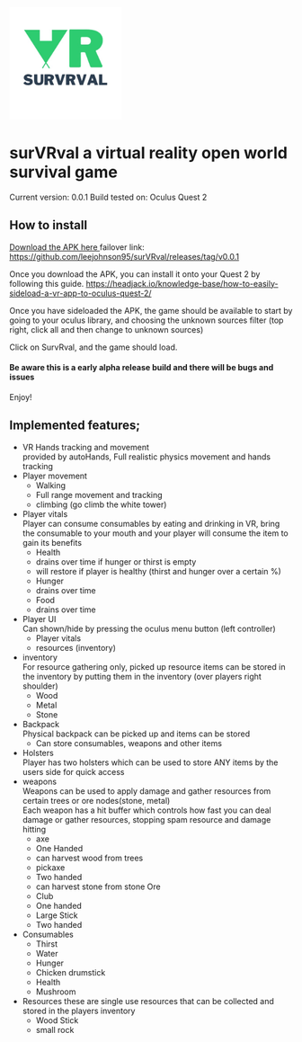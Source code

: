 <img src="https://github.com/leejohnson95/surVRval/blob/main/IMG_5863.jpg" alt="survrval logo" style="width:200px;height:auto;">
<h1>surVRval a virtual reality open world survival game</h1>

Current version: 0.0.1
Build tested on: Oculus Quest 2

<h2> How to install </h2>

<a href="https://github.com/leejohnson95/surVRval/releases/download/v0.0.1/testBuild_v0.0.1.apk"> Download the APK here </a>
failover link: https://github.com/leejohnson95/surVRval/releases/tag/v0.0.1

Once you download the APK, you can install it onto your Quest 2 by following this guide.
https://headjack.io/knowledge-base/how-to-easily-sideload-a-vr-app-to-oculus-quest-2/

Once you have sideloaded the APK, the game should be available to start by going to your oculus library, and choosing the unknown sources filter (top right, click all and then change to unknown sources)

Click on SurvRval, and the game should load.

<h4> Be aware this is a early alpha release build and there will be bugs and issues </h4>

Enjoy!



<h2> Implemented features; </h2>

- VR Hands tracking and movement <br>
provided by autoHands, Full realistic physics movement and hands tracking
- Player movement
  - Walking
  - Full range movement and tracking
  - climbing (go climb the white tower)
- Player vitals <br>
Player can consume consumables by eating and drinking in VR, bring the consumable to your mouth and your player will consume the item to gain its benefits
  - Health
   - drains over time if hunger or thirst is empty
   - will restore if player is healthy (thirst and hunger over a certain %)
  - Hunger
   - drains over time
  - Food
   - drains over time
- Player UI <br>
Can shown/hide by pressing the oculus menu button (left controller)
  - Player vitals
  - resources (inventory)
- inventory <br>
For resource gathering only, picked up resource items can be stored in the inventory by putting them in the inventory (over players right shoulder)
  - Wood
  - Metal
  - Stone
- Backpack <br>
Physical backpack can be picked up and items can be stored
  - Can store consumables, weapons and other items
- Holsters <br>
Player has two holsters which can be used to store ANY items by the users side for quick access
- weapons <br>
Weapons can be used to apply damage and gather resources from certain trees or ore nodes(stone, metal) <br>
Each weapon has a hit buffer which controls how fast you can deal damage or gather resources, stopping spam resource and damage hitting
  - axe
   - One Handed
   - can harvest wood from trees
  - pickaxe
   - Two handed
   - can harvest stone from stone Ore
  - Club
   - One handed
  - Large Stick
   - Two handed
- Consumables
  - Thirst
   - Water
  - Hunger
   - Chicken drumstick
  - Health
   - Mushroom
- Resources
these are single use resources that can be collected and stored in the players inventory
  - Wood Stick
  - small rock
